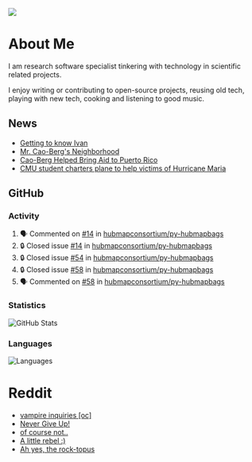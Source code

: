 ![](https://komarev.com/ghpvc/?username=icaoberg)

# About Me
I am research software specialist tinkering with technology in scientific related projects.

I enjoy writing or contributing to open-source projects, reusing old tech, playing with new tech, cooking and listening to good music.

## News
* [Getting to know Ivan](https://www.psc.edu/ivan-inside-psc-spotlight-2/)
* [Mr. Cao-Berg's Neighborhood](https://www.cmu.edu/engage/about-us/news/alumni/profile-cao-berg.html)
* [Cao-Berg Helped Bring Aid to Puerto Rico](https://www.cmu.edu/piper/news/archives/2018/february/ivan-cao-berg.html)
* [CMU student charters plane to help victims of Hurricane Maria](http://thetartan.org/2017/10/30/news/puerto-rico-aid)

## GitHub
### Activity
<!--START_SECTION:activity-->
1. 🗣 Commented on [#14](https://github.com/hubmapconsortium/py-hubmapbags/issues/14#issuecomment-2518242999) in [hubmapconsortium/py-hubmapbags](https://github.com/hubmapconsortium/py-hubmapbags)
2. 🔒 Closed issue [#14](https://github.com/hubmapconsortium/py-hubmapbags/issues/14) in [hubmapconsortium/py-hubmapbags](https://github.com/hubmapconsortium/py-hubmapbags)
3. 🔒 Closed issue [#54](https://github.com/hubmapconsortium/py-hubmapbags/issues/54) in [hubmapconsortium/py-hubmapbags](https://github.com/hubmapconsortium/py-hubmapbags)
4. 🔒 Closed issue [#58](https://github.com/hubmapconsortium/py-hubmapbags/issues/58) in [hubmapconsortium/py-hubmapbags](https://github.com/hubmapconsortium/py-hubmapbags)
5. 🗣 Commented on [#58](https://github.com/hubmapconsortium/py-hubmapbags/issues/58#issuecomment-2518241493) in [hubmapconsortium/py-hubmapbags](https://github.com/hubmapconsortium/py-hubmapbags)
<!--END_SECTION:activity-->

### Statistics
![GitHub Stats](https://github-readme-stats.vercel.app/api?username=icaoberg&count_private=true&show_icons=true)

### Languages
![Languages](https://github-readme-stats.vercel.app/api/top-langs/?username=icaoberg&show_icons=true&langs_count=10&hide=HTML,C,CSS,M)

# Reddit
<!-- BLOG-POST-LIST:START -->
- [vampire inquiries [oc]](https://www.reddit.com/r/u_icaoberg/comments/1705gy9/vampire_inquiries_oc/)
- [Never Give Up!](https://www.reddit.com/r/u_icaoberg/comments/13mcab5/never_give_up/)
- [of course not..](https://www.reddit.com/r/u_icaoberg/comments/13mc9h5/of_course_not/)
- [A little rebel :&rpar;](https://www.reddit.com/r/u_icaoberg/comments/13mc6yc/a_little_rebel/)
- [Ah yes, the rock-topus](https://www.reddit.com/r/u_icaoberg/comments/13mc4xk/ah_yes_the_rocktopus/)
<!-- BLOG-POST-LIST:END -->
